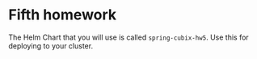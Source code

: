 # Fifth homework

The Helm Chart that you will use is called `spring-cubix-hw5`. Use this for deploying to your cluster.
